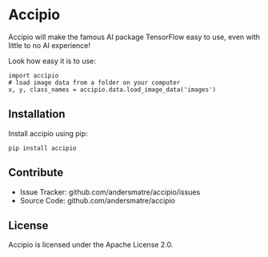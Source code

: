 
Accipio
========

Accipio will make the famous AI package TensorFlow
easy to use, even with little to no AI experience!

Look how easy it is to use:

    import accipio
    # load image data from a folder on your computer
    x, y, class_names = accipio.data.load_image_data('images')


Installation
------------

Install accipio using pip:

    pip install accipio


Contribute
----------

- Issue Tracker: github.com/andersmatre/accipio/issues
- Source Code: github.com/andersmatre/accipio


License
-------

Accipio is licensed under the Apache License 2.0.